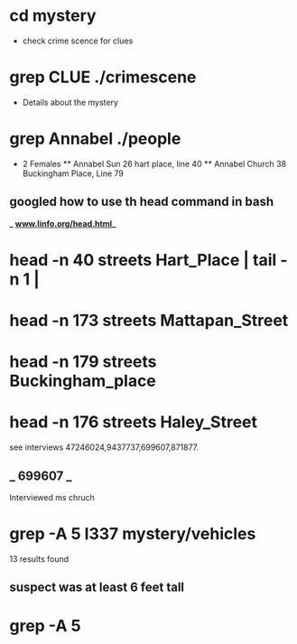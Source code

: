# cd mystery 
* check crime scence for clues 

# grep CLUE ./crimescene
* Details about the mystery

# grep Annabel ./people #
* 2 Females
** Annabel Sun 26 hart place, line 40 
** Annabel Church 38 Buckingham Place, Line 79


## googled how to use th head command in bash
**_ www.linfo.org/head.html_**

# head -n 40 streets Hart_Place | tail -n 1 |
# head -n 173 streets Mattapan_Street
# head -n 179 streets Buckingham_place
# head -n 176 streets Haley_Street
see interviews 47246024,9437737,699607,871877.

## **_ 699607 _**
Interviewed ms chruch

# grep -A 5 l337 mystery/vehicles  
13 results found 

## suspect was at least 6 feet tall

# grep -A 5